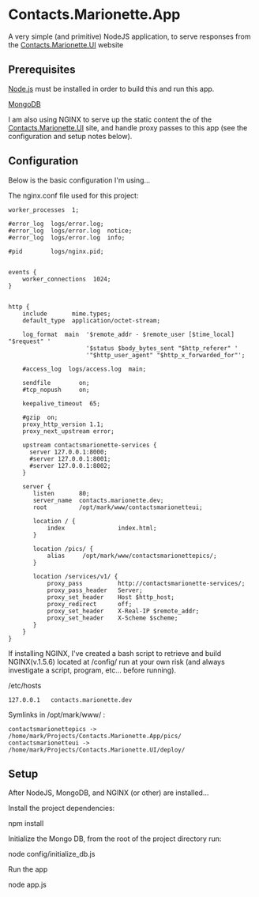 Contacts.Marionette.App
=======================

A very simple (and primitive) NodeJS application, to serve responses from
the [Contacts.Marionette.UI](https://github.com/mtimmermann/Contacts.Marionette.UI) website


## Prerequisites ##
[Node.js](http://nodejs.org/) must be installed in order to build this and run this app.

[MongoDB](http://www.mongodb.org/)

I am also using NGINX to serve up the static content the of the [Contacts.Marionette.UI](https://github.com/mtimmermann/Contacts.Marionette.UI) site, and handle proxy passes to this app (see the configuration and setup notes below).


## Configuration ##

Below is the basic configuration I'm using...

The nginx.conf file used for this project:
```
worker_processes  1;

#error_log  logs/error.log;
#error_log  logs/error.log  notice;
#error_log  logs/error.log  info;

#pid        logs/nginx.pid;


events {
    worker_connections  1024;
}


http {
    include       mime.types;
    default_type  application/octet-stream;

    log_format  main  '$remote_addr - $remote_user [$time_local] "$request" '
                      '$status $body_bytes_sent "$http_referer" '
                      '"$http_user_agent" "$http_x_forwarded_for"';

    #access_log  logs/access.log  main;

    sendfile        on;
    #tcp_nopush     on;

    keepalive_timeout  65;

    #gzip  on;
    proxy_http_version 1.1;
    proxy_next_upstream error;

    upstream contactsmarionette-services {
      server 127.0.0.1:8000;
      #server 127.0.0.1:8001;
      #server 127.0.0.1:8002;
    }

    server {
       listen       80;
       server_name  contacts.marionette.dev;
       root         /opt/mark/www/contactsmarionetteui;

       location / {
           index               index.html;
       }

       location /pics/ {
           alias     /opt/mark/www/contactsmarionettepics/;
       }

       location /services/v1/ {
           proxy_pass          http://contactsmarionette-services/;
           proxy_pass_header   Server;
           proxy_set_header    Host $http_host;
           proxy_redirect      off;
           proxy_set_header    X-Real-IP $remote_addr;
           proxy_set_header    X-Scheme $scheme;
       }
    }
}
```

If installing NGINX, I've created a bash script to retrieve and build NGINX(v.1.5.6) located at /config/  run at your own risk (and always investigate a script, program, etc... before running).


/etc/hosts
```
127.0.0.1   contacts.marionette.dev
```

Symlinks in /opt/mark/www/ :
```
contactsmarionettepics -> /home/mark/Projects/Contacts.Marionette.App/pics/
contactsmarionetteui -> /home/mark/Projects/Contacts.Marionette.UI/deploy/
```


## Setup ##
After NodeJS, MongoDB, and NGINX (or other) are installed...

Install the project dependencies:

npm install

Initialize the Mongo DB, from the root of the project directory run:

node config/initialize_db.js

Run the app

node app.js

